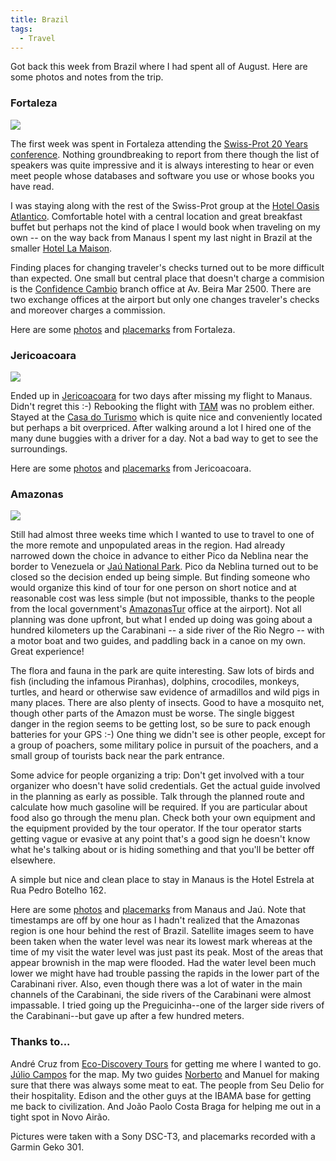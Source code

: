 ```yaml
---
title: Brazil
tags:
  - Travel
---
```


Got back this week from Brazil where I had spent all of August. Here are some photos and notes from the trip.

### Fortaleza

![](//lh4.ggpht.com/eric.jain/RQCYCjZqABE/AAAAAAAACUI/C712q0lWuOM/s160-c/Fortaleza2006.jpg)

The first week was spent in Fortaleza attending the [Swiss-Prot 20 Years conference](http://www.swissprot20.org/). Nothing groundbreaking to report from there though the list of speakers was quite impressive and it is always interesting to hear or even meet people whose databases and software you use or whose books you have read.

I was staying along with the rest of the Swiss-Prot group at the [Hotel Oasis Atlantico](http://www.oasisatlantico.com/). Comfortable hotel with a central location and great breakfast buffet but perhaps not the kind of place I would book when traveling on my own -- on the way back from Manaus I spent my last night in Brazil at the smaller [Hotel La Maison](http://www.hotellamaison.com.br/).

Finding places for changing traveler's checks turned out to be more difficult than expected. One small but central place that doesn't charge a commision is the [Confidence Cambio](http://www.confidencecambio.com.br/) branch office at Av. Beira Mar 2500. There are two exchange offices at the airport but only one changes traveler's checks and moreover charges a commission.

Here are some [photos](https://goo.gl/photos/mNiG3QCzEFFwA9qt9) and [placemarks](fortaleza.kmz) from Fortaleza.

### Jericoacoara

![](//lh4.ggpht.com/eric.jain/RQCYh-MxABE/AAAAAAAACrg/HslY3fZ6vG8/s160-c/Jericoacoara2006.jpg)

Ended up in [Jericoacoara](http://wikitravel.org/en/Jericoacoara) for two days after missing my flight to Manaus. Didn't regret this :-) Rebooking the flight with [TAM](http://www.tamairlines.com/b2c/jsp/default.jhtml) was no problem either. Stayed at the [Casa do Turismo](http://www.jericoacoara.com/hotels/) which is quite nice and conveniently located but perhaps a bit overpriced. After walking around a lot I hired one of the many dune buggies with a driver for a day. Not a bad way to get to see the surroundings.

Here are some [photos](https://goo.gl/photos/xm2xdpZm6zGya1tB7) and [placemarks](jericoacoara.kmz) from Jericoacoara.

### Amazonas

![](//lh5.ggpht.com/eric.jain/RQCZkdTsABE/AAAAAAAACro/qB-GCD4gHWs/s160-c/Amazonas2006.jpg)

Still had almost three weeks time which I wanted to use to travel to one of the more remote and unpopulated areas in the region. Had already narrowed down the choice in advance to either Pico da Neblina near the border to Venezuela or [Jaú National Park](http://www.unep-wcmc.org/sites/wh/jau.html). Pico da Neblina turned out to be closed so the decision ended up being simple. But finding someone who would organize this kind of tour for one person on short notice and at reasonable cost was less simple (but not impossible, thanks to the people from the local government's [AmazonasTur](http://www.amazonastur.am.gov.br/) office at the airport). Not all planning was done upfront, but what I ended up doing was going about a hundred kilometers up the Carabinani -- a side river of the Rio Negro -- with a motor boat and two guides, and paddling back in a canoe on my own. Great experience!

The flora and fauna in the park are quite interesting. Saw lots of birds and fish (including the infamous Piranhas), dolphins, crocodiles, monkeys, turtles, and heard or otherwise saw evidence of armadillos and wild pigs in many places. There are also plenty of insects. Good to have a mosquito net, though other parts of the Amazon must be worse. The single biggest danger in the region seems to be getting lost, so be sure to pack enough batteries for your GPS :-) One thing we didn't see is other people, except for a group of poachers, some military police in pursuit of the poachers, and a small group of tourists back near the park entrance.

Some advice for people organizing a trip: Don't get involved with a tour organizer who doesn't have solid credentials. Get the actual guide involved in the planning as early as possible. Talk through the planned route and calculate how much gasoline will be required. If you are particular about food also go through the menu plan. Check both your own equipment and the equipment provided by the tour operator. If the tour operator starts getting vague or evasive at any point that's a good sign he doesn't know what he's talking about or is hiding something and that you'll be better off elsewhere.

A simple but nice and clean place to stay in Manaus is the Hotel Estrela at Rua Pedro Botelho 162.

Here are some [photos](https://goo.gl/photos/uSy1usgyNEUcH9Zg7) and [placemarks](amazonas.kmz) from Manaus and Jaú. Note that timestamps are off by one hour as I hadn't realized that the Amazonas region is one hour behind the rest of Brazil. Satellite images seem to have been taken when the water level was near its lowest mark whereas at the time of my visit the water level was just past its peak. Most of the areas that appear brownish in the map were flooded. Had the water level been much lower we might have had trouble passing the rapids in the lower part of the Carabinani river. Also, even though there was a lot of water in the main channels of the Carabinani, the side rivers of the Carabinani were almost impassable. I tried going up the Preguicinha--one of the larger side rivers of the Carabinani--but gave up after a few hundred meters.

### Thanks to...

André Cruz from [Eco-Discovery Tours](http://www.freewebs.com/eco_tours/) for getting me where I wanted to go. [Júlio Campos](mailto:hummingbirdtour@yahoo.com.br) for the map. My two guides [Norberto](mailto:jungleman14@hotmail.com) and Manuel for making sure that there was always some meat to eat. The people from Seu Delio for their hospitality. Edison and the other guys at the IBAMA base for getting me back to civilization. And João Paolo Costa Braga for helping me out in a tight spot in Novo Airão.

Pictures were taken with a Sony DSC-T3, and placemarks recorded with a Garmin Geko 301.
